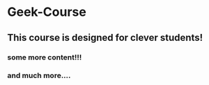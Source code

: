 # Geek-Course

## This course is designed for clever students!

### some more content!!!
### and much more....
